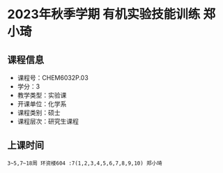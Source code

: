 # 2023年秋季学期 有机实验技能训练 郑小琦






## 课程信息

- 课程号：CHEM6032P.03
- 学分：3
- 教学类型：实验课
- 开课单位：化学系
- 课程类别：硕士
- 课程层次：研究生课程

## 上课时间

```
3~5,7~18周 环资楼604 :7(1,2,3,4,5,6,7,8,9,10) 郑小琦
```

